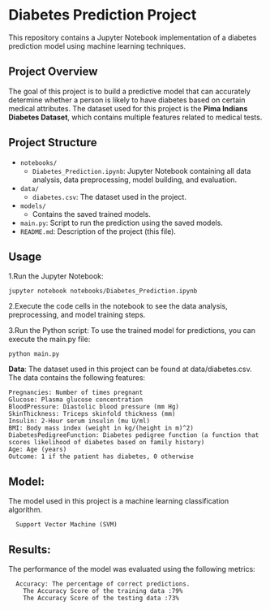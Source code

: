 # Diabetes Prediction Project

This repository contains a Jupyter Notebook implementation of a diabetes prediction model using machine learning techniques.

## Project Overview

The goal of this project is to build a predictive model that can accurately determine whether a person is likely to have diabetes based on certain medical attributes. The dataset used for this project is the **Pima Indians Diabetes Dataset**, which contains multiple features related to medical tests.

## Project Structure

- `notebooks/`
  - `Diabetes_Prediction.ipynb`: Jupyter Notebook containing all data analysis, data preprocessing, model building, and evaluation.
- `data/`
  - `diabetes.csv`: The dataset used in the project.
- `models/`
  - Contains the saved trained models.
- `main.py`: Script to run the prediction using the saved models.
- `README.md`: Description of the project (this file).

## Usage
1.Run the Jupyter Notebook:
    
    jupyter notebook notebooks/Diabetes_Prediction.ipynb

2.Execute the code cells in the notebook to see the data analysis, preprocessing, and model training steps.

3.Run the Python script: To use the trained model for predictions, you can execute the main.py file:
   
    python main.py

**Data**:
  The dataset used in this project can be found at data/diabetes.csv. The data contains the following features:

    Pregnancies: Number of times pregnant
    Glucose: Plasma glucose concentration
    BloodPressure: Diastolic blood pressure (mm Hg)
    SkinThickness: Triceps skinfold thickness (mm)
    Insulin: 2-Hour serum insulin (mu U/ml)
    BMI: Body mass index (weight in kg/(height in m)^2)
    DiabetesPedigreeFunction: Diabetes pedigree function (a function that scores likelihood of diabetes based on family history)
    Age: Age (years)
    Outcome: 1 if the patient has diabetes, 0 otherwise

## Model:
  The model used in this project is a machine learning classification algorithm.
      
      Support Vector Machine (SVM)

## Results: 
  The performance of the model was evaluated using the following metrics:
    
      Accuracy: The percentage of correct predictions.
        The Accuracy Score of the training data :79%
        The Accuracy Score of the testing data :73%

